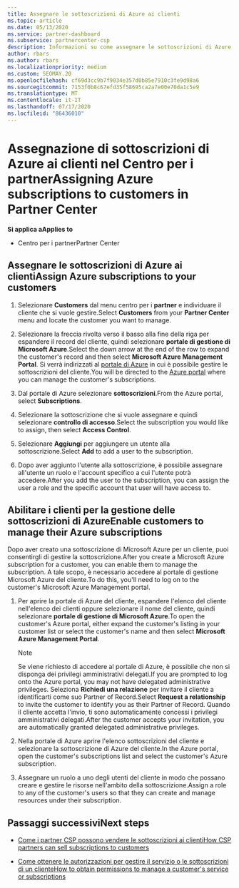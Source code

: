 ```yaml
---
title: Assegnare le sottoscrizioni di Azure ai clienti
ms.topic: article
ms.date: 05/13/2020
ms.service: partner-dashboard
ms.subservice: partnercenter-csp
description: Informazioni su come assegnare le sottoscrizioni di Azure ai clienti nel centro per i partner e su come consentire ai clienti di gestire le proprie sottoscrizioni.
author: rbars
ms.author: rbars
ms.localizationpriority: medium
ms.custom: SEOMAY.20
ms.openlocfilehash: cf69d3cc9b7f9034e357d0b85e7910c3fe9d98a6
ms.sourcegitcommit: 7153f0b8c67efd35f58695ca2a7e00e70da1c5e9
ms.translationtype: MT
ms.contentlocale: it-IT
ms.lasthandoff: 07/17/2020
ms.locfileid: "86436010"
---
```

# <a name="assigning-azure-subscriptions-to-customers-in-partner-center"></a><span data-ttu-id="559d1-103">Assegnazione di sottoscrizioni di Azure ai clienti nel Centro per i partner</span><span class="sxs-lookup"><span data-stu-id="559d1-103">Assigning Azure subscriptions to customers in Partner Center</span></span>

<span data-ttu-id="559d1-104">**Si applica a**</span><span class="sxs-lookup"><span data-stu-id="559d1-104">**Applies to**</span></span>

- <span data-ttu-id="559d1-105">Centro per i partner</span><span class="sxs-lookup"><span data-stu-id="559d1-105">Partner Center</span></span>

## <a name="assign-azure-subscriptions-to-your-customers"></a><span data-ttu-id="559d1-106">Assegnare le sottoscrizioni di Azure ai clienti</span><span class="sxs-lookup"><span data-stu-id="559d1-106">Assign Azure subscriptions to your customers</span></span>

1. <span data-ttu-id="559d1-107">Selezionare **Customers** dal menu centro per i **partner** e individuare il cliente che si vuole gestire.</span><span class="sxs-lookup"><span data-stu-id="559d1-107">Select **Customers** from your **Partner Center** menu and locate the customer you want to manage.</span></span>

2. <span data-ttu-id="559d1-108">Selezionare la freccia rivolta verso il basso alla fine della riga per espandere il record del cliente, quindi selezionare **portale di gestione di Microsoft Azure**.</span><span class="sxs-lookup"><span data-stu-id="559d1-108">Select the down arrow at the end of the row to expand the customer's record and then select **Microsoft Azure Management Portal**.</span></span> <span data-ttu-id="559d1-109">Si verrà indirizzati al [portale di Azure](https://portal.azure.com/) in cui è possibile gestire le sottoscrizioni del cliente.</span><span class="sxs-lookup"><span data-stu-id="559d1-109">You will be directed to the [Azure portal](https://portal.azure.com/) where you can manage the customer's subscriptions.</span></span>

3. <span data-ttu-id="559d1-110">Dal portale di Azure selezionare **sottoscrizioni**.</span><span class="sxs-lookup"><span data-stu-id="559d1-110">From the Azure portal, select **Subscriptions**.</span></span>

4. <span data-ttu-id="559d1-111">Selezionare la sottoscrizione che si vuole assegnare e quindi selezionare **controllo di accesso**.</span><span class="sxs-lookup"><span data-stu-id="559d1-111">Select the subscription you would like to assign, then select **Access Control**.</span></span>

5. <span data-ttu-id="559d1-112">Selezionare **Aggiungi** per aggiungere un utente alla sottoscrizione.</span><span class="sxs-lookup"><span data-stu-id="559d1-112">Select **Add** to add a user to the subscription.</span></span> 

6. <span data-ttu-id="559d1-113">Dopo aver aggiunto l'utente alla sottoscrizione, è possibile assegnare all'utente un ruolo e l'account specifico a cui l'utente potrà accedere.</span><span class="sxs-lookup"><span data-stu-id="559d1-113">After you add the user to the subscription, you can assign the user a role and the specific account that user will have access to.</span></span>

## <a name="enable-customers-to-manage-their-azure-subscriptions"></a><span data-ttu-id="559d1-114">Abilitare i clienti per la gestione delle sottoscrizioni di Azure</span><span class="sxs-lookup"><span data-stu-id="559d1-114">Enable customers to manage their Azure subscriptions</span></span>

<span data-ttu-id="559d1-115">Dopo aver creato una sottoscrizione di Microsoft Azure per un cliente, puoi consentirgli di gestire la sottoscrizione.</span><span class="sxs-lookup"><span data-stu-id="559d1-115">After you create a Microsoft Azure subscription for a customer, you can enable them to manage the subscription.</span></span> <span data-ttu-id="559d1-116">A tale scopo, è necessario accedere al portale di gestione Microsoft Azure del cliente.</span><span class="sxs-lookup"><span data-stu-id="559d1-116">To do this, you'll need to log on to the customer's Microsoft Azure Management portal.</span></span> 

1. <span data-ttu-id="559d1-117">Per aprire la portale di Azure del cliente, espandere l'elenco del cliente nell'elenco dei clienti oppure selezionare il nome del cliente, quindi selezionare **portale di gestione di Microsoft Azure**.</span><span class="sxs-lookup"><span data-stu-id="559d1-117">To open the customer's Azure portal, either expand the customer's listing in your customer list or select the customer's name and then select **Microsoft Azure Management Portal**.</span></span>

   > [!NOTE]  
   > <span data-ttu-id="559d1-118">Se viene richiesto di accedere al portale di Azure, è possibile che non si disponga dei privilegi amministrativi delegati.</span><span class="sxs-lookup"><span data-stu-id="559d1-118">If you are prompted to log onto the Azure portal, you may not have delegated administrative privileges.</span></span> <span data-ttu-id="559d1-119">Seleziona **Richiedi una relazione** per invitare il cliente a identificarti come suo Partner of Record.</span><span class="sxs-lookup"><span data-stu-id="559d1-119">Select **Request a relationship** to invite the customer to identify you as their Partner of Record.</span></span> <span data-ttu-id="559d1-120">Quando il cliente accetta l'invio, ti sono automaticamente concessi i privilegi amministrativi delegati.</span><span class="sxs-lookup"><span data-stu-id="559d1-120">After the customer accepts your invitation, you are automatically granted delegated administrative privileges.</span></span>

2. <span data-ttu-id="559d1-121">Nella portale di Azure aprire l'elenco sottoscrizioni del cliente e selezionare la sottoscrizione di Azure del cliente.</span><span class="sxs-lookup"><span data-stu-id="559d1-121">In the Azure portal, open the customer's subscriptions list and select the customer's Azure subscription.</span></span>

3. <span data-ttu-id="559d1-122">Assegnare un ruolo a uno degli utenti del cliente in modo che possano creare e gestire le risorse nell'ambito della sottoscrizione.</span><span class="sxs-lookup"><span data-stu-id="559d1-122">Assign a role to any of the customer's users so that they can create and manage resources under their subscription.</span></span>

## <a name="next-steps"></a><span data-ttu-id="559d1-123">Passaggi successivi</span><span class="sxs-lookup"><span data-stu-id="559d1-123">Next steps</span></span>

- [<span data-ttu-id="559d1-124">Come i partner CSP possono vendere le sottoscrizioni ai clienti</span><span class="sxs-lookup"><span data-stu-id="559d1-124">How CSP partners can sell subscriptions to customers</span></span>](customer-subscriptions.md)

- [<span data-ttu-id="559d1-125">Come ottenere le autorizzazioni per gestire il servizio o le sottoscrizioni di un cliente</span><span class="sxs-lookup"><span data-stu-id="559d1-125">How to obtain permissions to manage a customer's service or subscriptions</span></span>](customers-revoke-admin-privileges.md)
